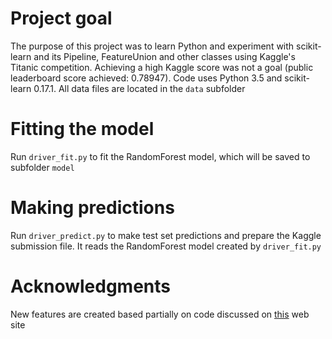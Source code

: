 # Project goal
The purpose of this project was to learn Python and experiment with scikit-learn and its Pipeline, FeatureUnion and other classes using Kaggle's Titanic competition. Achieving a high Kaggle score was not a goal (public leaderboard score achieved: 0.78947). Code uses Python 3.5 and scikit-learn 0.17.1. All data files are located in the `data` subfolder

# Fitting the model
Run `driver_fit.py` to fit the RandomForest model, which will be saved to subfolder `model`

# Making predictions
Run `driver_predict.py` to make test set predictions and prepare the Kaggle submission file. It reads the RandomForest model created by `driver_fit.py` 

# Acknowledgments
New features are created based partially on code discussed on [this](http://ahmedbesbes.com/how-to-score-08134-in-titanic-kaggle-challenge.html) web site
